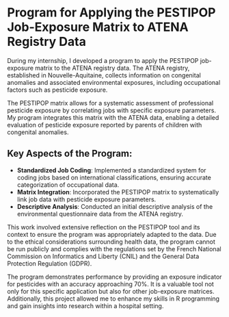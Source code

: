 # Program for Applying the PESTIPOP Job-Exposure Matrix to ATENA Registry Data

During my internship, I developed a program to apply the PESTIPOP job-exposure matrix to the ATENA registry data. 
The ATENA registry, established in Nouvelle-Aquitaine, collects information on congenital anomalies and associated environmental exposures, including occupational factors such as pesticide exposure.

The PESTIPOP matrix allows for a systematic assessment of professional pesticide exposure by correlating jobs with specific exposure parameters. 
My program integrates this matrix with the ATENA data, enabling a detailed evaluation of pesticide exposure reported by parents of children with congenital anomalies.

## Key Aspects of the Program:

- **Standardized Job Coding**: Implemented a standardized system for coding jobs based on international classifications, ensuring accurate categorization of occupational data.
- **Matrix Integration**: Incorporated the PESTIPOP matrix to systematically link job data with pesticide exposure parameters.
- **Descriptive Analysis**: Conducted an initial descriptive analysis of the environmental questionnaire data from the ATENA registry.

This work involved extensive reflection on the PESTIPOP tool and its context to ensure the program was appropriately adapted to the data. 
Due to the ethical considerations surrounding health data, the program cannot be run publicly and complies with the regulations set by the French National Commission on Informatics and Liberty (CNIL) and the General Data Protection Regulation (GDPR).

The program demonstrates performance by providing an exposure indicator for pesticides with an accuracy approaching 70%. 
It is a valuable tool not only for this specific application but also for other job-exposure matrices. 
Additionally, this project allowed me to enhance my skills in R programming and gain insights into research within a hospital setting.
